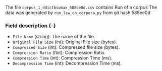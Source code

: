 The file `corpus_1_ddictbswmax_588ee0d.csv` contains Run of a corpus
The data was generated by `run_lzw_on_corpora.py` from git hash 588ee0d


### Field description {-}

  * `File Name` (string): The name of the file.
  * `Original File Size` (int): Original File size (bytes).
  * `Compressed Size` (int): Compressed file size (bytes).
  * `Compression Ratio` (flot): Compression Ratio.
  * `Compression Time` (int): Compression Time (ms).
  * `Decompression Time` (int): Decompression Time (ms).
